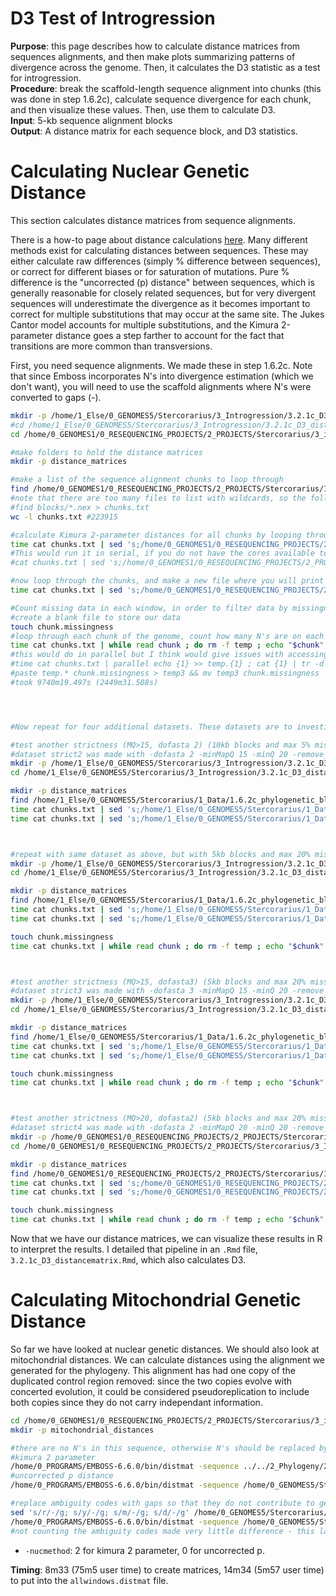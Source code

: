# D3 Test of Introgression

**Purpose**: this page describes how to calculate distance matrices from sequences alignments, and then make plots summarizing patterns of divergence across the genome. Then, it calculates the D3 statistic as a test for introgression.  
**Procedure**: break the scaffold-length sequence alignment into chunks (this was done in step 1.6.2c), calculate sequence divergence for each chunk, and then visualize these values. Then, use them to calculate D3.  
**Input**: 5-kb sequence alignment blocks  
**Output**: A distance matrix for each sequence block, and D3 statistics.  

# Calculating Nuclear Genetic Distance  
This section calculates distance matrices from sequence alignments.  

There is a how-to page about distance calculations [here](http://emboss.sourceforge.net/apps/release/6.4/emboss/apps/distmat.html). Many different methods exist for calculating distances between sequences. These may either calculate raw differences (simply % difference between sequences), or correct for different biases or for saturation of mutations. Pure % difference is the "uncorrected (p) distance" between sequences, which is generally reasonable for closely related sequences, but for very divergent sequences will underestimate the divergence as it becomes important to correct for multiple substitutions that may occur at the same site. The Jukes Cantor model accounts for multiple substitutions, and the Kimura 2-parameter distance goes a step farther to account for the fact that transitions are more common than transversions.  

First, you need sequence alignments. We made these in step 1.6.2c. Note that since Emboss incorporates N's into divergence estimation (which we don't want), you will need to use the scaffold alignments where N's were converted to gaps (-).  

```bash
mkdir -p /home/1_Else/0_GENOMES5/Stercorarius/3_Introgression/3.2.1c_D3_distancematrix/
#cd /home/1_Else/0_GENOMES5/Stercorarius/3_Introgression/3.2.1c_D3_distancematrix/ #on new server
cd /home/0_GENOMES1/0_RESEQUENCING_PROJECTS/2_PROJECTS/Stercorarius/3_introgression/3.2.1c_D3_distancematrix/ #on old server

#make folders to hold the distance matrices
mkdir -p distance_matrices

#make a list of the sequence alignment chunks to loop through
find /home/0_GENOMES1/0_RESEQUENCING_PROJECTS/2_PROJECTS/Stercorarius/1_Data/1.6.2c_phylogenetic_blocks/strict/blocks/ | tail -n +2 > chunks.txt #removes the first line because it is just the directory name #fast
#note that there are too many files to list with wildcards, so the following type of command would not work:
#find blocks/*.nex > chunks.txt
wc -l chunks.txt #223915

#calculate Kimura 2-parameter distances for all chunks by looping through the list of chunks. Make sure the name of the chunk is in the output name
time cat chunks.txt | sed 's;/home/0_GENOMES1/0_RESEQUENCING_PROJECTS/2_PROJECTS/Stercorarius/1_Data/1.6.2c_phylogenetic_blocks/strict/blocks/;;g' | parallel /home/0_PROGRAMS/EMBOSS-6.6.0/bin/distmat -sequence /home/0_GENOMES1/0_RESEQUENCING_PROJECTS/2_PROJECTS/Stercorarius/1_Data/1.6.2c_phylogenetic_blocks/strict/blocks/{1} -nucmethod 2 -stdout -outfile distance_matrices/{1}.distmat #23m15.377s (427m55.772s) 
#This would run it in serial, if you do not have the cores available to do it in parallel
#cat chunks.txt | sed 's;/home/0_GENOMES1/0_RESEQUENCING_PROJECTS/2_PROJECTS/Stercorariidae/2_haplotypes_0a_1a_2ab_strict/blocks/;;g' | while read chunk ; do /home/0_PROGRAMS/EMBOSS-6.6.0/bin/distmat -sequence /home/0_GENOMES1/0_RESEQUENCING_PROJECTS/2_PROJECTS/Stercorariidae/2_haplotypes_0a_1a_2ab_strict/blocks/"$chunk" -nucmethod 2 -stdout -outfile distance_matrices/"$chunk".distmat ; done

#now loop through the chunks, and make a new file where you will print the name of each chunk folllowed by their distance matrix (just the 17 lines (I have 17 samples) after the first sample, which in my case is ANSK7 (but the N is turned into '-')). I am doing this in serial so that I can control the order in which each chunk finishes, even though it is slower.
time cat chunks.txt | sed 's;/home/0_GENOMES1/0_RESEQUENCING_PROJECTS/2_PROJECTS/Stercorarius/1_Data/1.6.2c_phylogenetic_blocks/strict/blocks/;;g' | while read chunk ; do printf "$chunk" >> allwindows.distmat ; cat distance_matrices/"$chunk".distmat | grep -A 16 "Alca" | paste -s -d ' ' >> allwindows.distmat ; done #took 22m7.673s (5m2.116s) #22m7.673s (5m2.116s) on main server

#Count missing data in each window, in order to filter data by missingness
#create a blank file to store our data
touch chunk.missingness
#loop through each chunk of the genome, count how many N's are on each line, and record this. All samples must be in the same order in all nexus files for this to work!
time cat chunks.txt | while read chunk ; do rm -f temp ; echo "$chunk" >> temp ; tail -n +6 "$chunk" | head -n -2 | tr -d -c '\-\n' | awk '{ print length; }' >> temp ; paste temp chunk.missingness > temp3 && mv temp3 chunk.missingness ; done #789m41.586s (251m39.604s) on main server
#this would do in parallel but I think would give issues with accessing the same file by different threads
#time cat chunks.txt | parallel echo {1} >> temp.{1} ; cat {1} | tr -d -c 'N\n' | awk '{ print length; }' >> temp.{1} 
#paste temp.* chunk.missingness > temp3 && mv temp3 chunk.missingness
#took 9740m19.497s (2449m31.508s)




#Now repeat for four additional datasets. These datasets are to investigate the effects of mapping quality filters and angsd -dofasta settings. To have confidence in the interpretation of our results, they should not be sensitive to these filters.

#test another strictness (MQ>15, dofasta 2) (10kb blocks and max 5% missing)
#dataset strict2 was made with -dofasta 2 -minMapQ 15 -minQ 20 -remove_bads 1 -only_proper_pairs 1 -uniqueOnly 1 -doCounts 1 -setMinDepth 3
mkdir -p /home/1_Else/0_GENOMES5/Stercorarius/3_Introgression/3.2.1c_D3_distancematrix/strict2
cd /home/1_Else/0_GENOMES5/Stercorarius/3_Introgression/3.2.1c_D3_distancematrix/strict2

mkdir -p distance_matrices
find /home/1_Else/0_GENOMES5/Stercorarius/1_Data/1.6.2c_phylogenetic_blocks/strict2/blocks/ | tail -n +2 > chunks.txt #removes the first line because it is just the directory name #fast
time cat chunks.txt | sed 's;/home/1_Else/0_GENOMES5/Stercorarius/1_Data/1.6.2c_phylogenetic_blocks/strict2/blocks/;;g' | parallel /home/0_PROGRAMS/EMBOSS-6.6.0/bin/distmat -sequence /home/1_Else/0_GENOMES5/Stercorarius/1_Data/1.6.2c_phylogenetic_blocks/strict2/blocks/{1} -nucmethod 2 -stdout -outfile distance_matrices/{1}.distmat #23m15.377s (427m55.772s)
time cat chunks.txt | sed 's;/home/1_Else/0_GENOMES5/Stercorarius/1_Data/1.6.2c_phylogenetic_blocks/strict2/blocks/;;g' | while read chunk ; do printf "$chunk" >> allwindows.distmat ; cat distance_matrices/"$chunk".distmat | grep -A 16 "A.SK01" | paste -s -d ' ' >> allwindows.distmat ; done #took 629m15.376s (292m18.972s)



#repeat with same dataset as above, but with 5kb blocks and max 20% missing (MQ>15, dofasta2) (5kb blocks and max 20% missing)
mkdir -p /home/1_Else/0_GENOMES5/Stercorarius/3_Introgression/3.2.1c_D3_distancematrix/strict3
cd /home/1_Else/0_GENOMES5/Stercorarius/3_Introgression/3.2.1c_D3_distancematrix/strict3

mkdir -p distance_matrices
find /home/1_Else/0_GENOMES5/Stercorarius/1_Data/1.6.2c_phylogenetic_blocks/strict2/blocksmin20/ | tail -n +2 > chunks.txt #removes the first line because it is just the directory name #fast
time cat chunks.txt | sed 's;/home/1_Else/0_GENOMES5/Stercorarius/1_Data/1.6.2c_phylogenetic_blocks/strict2/blocksmin20/;;g' | parallel /home/0_PROGRAMS/EMBOSS-6.6.0/bin/distmat -sequence /home/1_Else/0_GENOMES5/Stercorarius/1_Data/1.6.2c_phylogenetic_blocks/strict2/blocksmin20/{1} -nucmethod 2 -stdout -outfile distance_matrices/{1}.distmat #23m15.377s (427m55.772s)
time cat chunks.txt | sed 's;/home/1_Else/0_GENOMES5/Stercorarius/1_Data/1.6.2c_phylogenetic_blocks/strict2/blocksmin20/;;g' | while read chunk ; do printf "$chunk" >> allwindows.distmat ; cat distance_matrices/"$chunk".distmat | grep -A 16 "A.SK01" | paste -s -d ' ' >> allwindows.distmat ; done #took 629m15.376s (292m18.972s)

touch chunk.missingness
time cat chunks.txt | while read chunk ; do rm -f temp ; echo "$chunk" >> temp ; tail -n +6 "$chunk" | head -n -2 | tr -d -c '\-\n' | awk '{ print length; }' >> temp ; paste temp chunk.missingness > temp3 && mv temp3 chunk.missingness ; done



#test another strictness (MQ>15, dofasta3) (5kb blocks and max 20% missing)
#dataset strict3 was made with -dofasta 3 -minMapQ 15 -minQ 20 -remove_bads 1 -only_proper_pairs 1 -uniqueOnly 1 -doCounts 1 -setMinDepth 3
mkdir -p /home/1_Else/0_GENOMES5/Stercorarius/3_Introgression/3.2.1c_D3_distancematrix/strict32
cd /home/1_Else/0_GENOMES5/Stercorarius/3_Introgression/3.2.1c_D3_distancematrix/strict32

mkdir -p distance_matrices
find /home/1_Else/0_GENOMES5/Stercorarius/1_Data/1.6.2c_phylogenetic_blocks/strict3/blocks | tail -n +2 > chunks.txt #removes the first line because it is just the directory name #fast
time cat chunks.txt | sed 's;/home/1_Else/0_GENOMES5/Stercorarius/1_Data/1.6.2c_phylogenetic_blocks/strict3/blocks/;;g' | parallel /home/0_PROGRAMS/EMBOSS-6.6.0/bin/distmat -sequence /home/0_GENOMES1/0_RESEQUENCING_PROJECTS/2_PROJECTS/Stercorarius/1_Data/1.6.2c_phylogenetic_blocks/strict3/blocks/{1} -nucmethod 2 -stdout -outfile distance_matrices/{1}.distmat #23m15.377s (427m55.772s)
time cat chunks.txt | sed 's;/home/1_Else/0_GENOMES5/Stercorarius/1_Data/1.6.2c_phylogenetic_blocks/strict3/blocks/;;g' | while read chunk ; do printf "$chunk" >> allwindows.distmat ; cat distance_matrices/"$chunk".distmat | grep -A 16 "A.SK01" | paste -s -d ' ' >> allwindows.distmat ; done #took 629m15.376s (292m18.972s)

touch chunk.missingness
time cat chunks.txt | while read chunk ; do rm -f temp ; echo "$chunk" >> temp ; tail -n +6 "$chunk" | head -n -2 | tr -d -c '\-\n' | awk '{ print length; }' >> temp ; paste temp chunk.missingness > temp3 && mv temp3 chunk.missingness ; done



#test another strictness (MQ>20, dofasta2) (5kb blocks and max 20% missing)
#dataset strict4 was made with -dofasta 2 -minMapQ 20 -minQ 20 -remove_bads 1 -only_proper_pairs 1 -uniqueOnly 1 -doCounts 1 -setMinDepth 3
mkdir -p /home/0_GENOMES1/0_RESEQUENCING_PROJECTS/2_PROJECTS/Stercorarius/3_Introgression/3.2.1c_D3_distancematrix/strict4
cd /home/0_GENOMES1/0_RESEQUENCING_PROJECTS/2_PROJECTS/Stercorarius/3_Introgression/3.2.1c_D3_distancematrix/strict4

mkdir -p distance_matrices
find /home/0_GENOMES1/0_RESEQUENCING_PROJECTS/2_PROJECTS/Stercorarius/1_Data/1.6.2c_phylogenetic_blocks/strict4/blocks | tail -n +2 > chunks.txt #removes the first line because it is just the directory name #fast
time cat chunks.txt | sed 's;/home/0_GENOMES1/0_RESEQUENCING_PROJECTS/2_PROJECTS/Stercorarius/1_Data/1.6.2c_phylogenetic_blocks/strict4/blocks/;;g' | parallel /home/0_PROGRAMS/EMBOSS-6.6.0/bin/distmat -sequence /home/0_GENOMES1/0_RESEQUENCING_PROJECTS/2_PROJECTS/Stercorarius/1_Data/1.6.2c_phylogenetic_blocks/strict4/blocks/{1} -nucmethod 2 -stdout -outfile distance_matrices/{1}.distmat #23m15.377s (427m55.772s)
time cat chunks.txt | sed 's;/home/0_GENOMES1/0_RESEQUENCING_PROJECTS/2_PROJECTS/Stercorarius/1_Data/1.6.2c_phylogenetic_blocks/strict4/blocks/;;g' | while read chunk ; do printf "$chunk" >> allwindows.distmat ; cat distance_matrices/"$chunk".distmat | grep -A 16 "A.SK01" | paste -s -d ' ' >> allwindows.distmat ; done #took 629m15.376s (292m18.972s)

touch chunk.missingness
time cat chunks.txt | while read chunk ; do rm -f temp ; echo "$chunk" >> temp ; tail -n +6 "$chunk" | head -n -2 | tr -d -c '\-\n' | awk '{ print length; }' >> temp ; paste temp chunk.missingness > temp3 && mv temp3 chunk.missingness ; done
```
Now that we have our distance matrices, we can visualize these results in R to interpret the results. I detailed that pipeline in an `.Rmd` file, `3.2.1c_D3_distancematrix.Rmd`, which also calculates D3.   

# Calculating Mitochondrial Genetic Distance  

So far we have looked at nuclear genetic distances. We should also look at mitochondrial distances. We can calculate distances using the alignment we generated for the phylogeny. This alignment has had one copy of the duplicated control region removed: since the two copies evolve with concerted evolution, it could be considered pseudoreplication to include both copies since they do not carry independant information.  

```bash
cd /home/0_GENOMES1/0_RESEQUENCING_PROJECTS/2_PROJECTS/Stercorarius/3_introgression/3.2.1c_D3_distancematrix #on old server
mkdir -p mitochondrial_distances

#there are no N's in this sequence, otherwise N's should be replaced by gaps.
#kimura 2 parameter
/home/0_PROGRAMS/EMBOSS-6.6.0/bin/distmat -sequence ../../2_Phylogeny/2.1.1_mtDNA_ML_phylogeny/Stercorariidae_MitogenomesCorrectedSinglecopy_withOutgroups.mafft.afa -nucmethod 2 -stdout -outfile mitochondrial_distances/mtDNA.distmat
#uncorrected p distance
/home/0_PROGRAMS/EMBOSS-6.6.0/bin/distmat -sequence /home/0_GENOMES5/Stercorarius/2_Phylogeny/2.1.1_mtDNA_ML_phylogeny/Stercorariidae_MitogenomesCorrectedSinglecopy_withOutgroups.mafft.afa -nucmethod 0 -stdout -outfile mitochondrial_distances/mtDNA.pdistmat

#replace ambiguity codes with gaps so that they do not contribute to genetic distances calculation
sed 's/r/-/g; s/y/-/g; s/m/-/g; s/d/-/g' /home/0_GENOMES5/Stercorarius/2_Phylogeny/2.1.1_mtDNA_ML_phylogeny/Stercorariidae_MitogenomesCorrectedSinglecopy_withOutgroups.mafft.afa > mitochondrial_distances/Stercorariidae_MitogenomesCorrectedSinglecopy_withOutgroups.mafft.noN.afa #keep in mind that it is case sensitive and there are more possible ambiguity codes - these are the only ones that I have in my dataset.
/home/0_PROGRAMS/EMBOSS-6.6.0/bin/distmat -sequence /home/0_GENOMES5/Stercorarius/2_Phylogeny/2.1.1_mtDNA_ML_phylogeny/Stercorariidae_MitogenomesCorrectedSinglecopy_withOutgroups.mafft.noN.afa -nucmethod 2 -stdout -outfile mitochondrial_distances/mtDNA.noN.distmat
#not counting the ambiguity codes made very little difference - this large impact was decreasing divergence between S. antarcticus 2 and S. skua MKP1593 by 0.09, from 1.5 to 1.41. I would not like to count ambiguity codes because in my dataset they seem to be caused by numts or difficulty distinguishing the two copies of the duplication - not real sources of divergence between the samples.
```
* `-nucmethod`: 2 for kimura 2 parameter, 0 for uncorrected p.  

**Timing**: 8m33 (75m5 user time) to create matrices, 14m34 (5m57 user time) to put into the `allwindows.distmat` file.  

